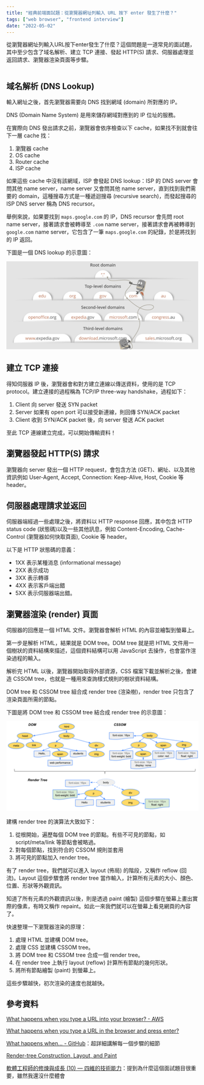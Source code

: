 ```yaml
---
title: "經典前端面試題：從瀏覽器網址列輸入 URL 按下 enter 發生了什麼？"
tags: ["web browser", "frontend interview"]
date: "2022-05-02"
---
```


從瀏覽器網址列輸入URL按下enter發生了什麼？這個問題是一道常見的面試題，其中至少包含了域名解析、建立 TCP 連接、發起 HTTP(S) 請求、伺服器處理並返回請求、瀏覽器渲染頁面等步驟。

```toc
```

## 域名解析 (DNS Lookup)

輸入網址之後，首先瀏覽器需要向 DNS 找到網域 (domain) 所對應的 IP。

DNS (Domain Name System) 是用來儲存網域對應到的 IP 位址的服務。

在實際向 DNS 發出請求之前，瀏覽器會依序檢查以下 cache，如果找不到就會往下一層 cache 找：

1. 瀏覽器 cache
2. OS cache
3. Router cache
4. ISP cache

如果這些 cache 中沒有該網域，ISP 會發起 DNS lookup：ISP 的 DNS server 會問其他 name server，name server 又會問其他 name server，直到找到我們需要的 domain，這種搜尋方式是一種遞迴搜尋 (recursive search)，而發起搜尋的 ISP DNS server 稱為 DNS recursor。

舉例來說，如果要找到 `maps.google.com` 的 IP，DNS recursor 會先問 root name server，接著請求會被轉導至 `.com` name server，接著請求會再被轉導到 `google.com` name server，它包含了一筆 `maps.google.com` 的紀錄，於是將找到的 IP 返回。

下圖是一個 DNS lookup 的示意圖：

![DNS](./dns.png)

## 建立 TCP 連接

得知伺服器 IP 後，瀏覽器會和對方建立連線以傳送資料，使用的是 TCP protocol。建立連接的過程稱為 TCP/IP three-way handshake，過程如下：

1. Client 向 server 發送 SYN packet
2. Server 如果有 open port 可以接受新連線，則回傳 SYN/ACK packet
3. Client 收到 SYN/ACK packet 後，向 server 發送 ACK packet

至此 TCP 連線建立完成，可以開始傳輸資料！

## 瀏覽器發起 HTTP(S) 請求

瀏覽器向 server 發出一個 HTTP request，會包含方法 (GET)、網址、以及其他資訊例如 User-Agent, Accept, Connection: Keep-Alive, Host, Cookie 等 header。

## 伺服器處理請求並返回

伺服器端經過一些處理之後，將資料以 HTTP response 回應，其中包含 HTTP status code (狀態碼)以及一些其他訊息，例如 Content-Encoding, Cache-Control (瀏覽器如何快取頁面), Cookie 等 header。

以下是 HTTP 狀態碼的意義：

* 1XX 表示某種消息 (informational message)
* 2XX 表示成功
* 3XX 表示轉導
* 4XX 表示客戶端出錯
* 5XX 表示伺服器端出錯。

## 瀏覽器渲染 (render) 頁面

伺服器的回應是一個 HTML 文件。瀏覽器會解析 HTML 的內容並繪製到螢幕上。

第一步是解析 HTML，結果就是 DOM tree。DOM tree 就是把 HTML 文件用一個樹狀的資料結構來描述，這個資料結構可以用 JavaScript 去操作，也會當作渲染過程的輸入。

解析完 HTML 以後，瀏覽器開始取得外部資源，CSS 檔案下載並解析之後，會建造 CSSOM tree，也就是一種用來查詢樣式規則的樹狀資料結構。

DOM tree 和 CSSOM tree 組合成 render tree (渲染樹)，render tree 只包含了渲染頁面所需的節點。

下圖是將 DOM tree 和 CSSOM tree 結合成 render tree 的示意圖：

![Render Tree](./render-tree.png)

建構 render tree 的演算法大致如下：

1. 從根開始，遍歷每個 DOM tree 的節點。有些不可見的節點，如 script/meta/link 等節點會被略過。
2. 對每個節點，找到符合的 CSSOM 規則並套用
3. 將可見的節點加入 render tree。

有了 render tree，我們就可以進入 layout (佈局) 的階段，又稱作 reflow (回流)。Layout 這個步驟會將 render tree 當作輸入，計算所有元素的大小、顏色、位置、形狀等外觀資訊。

知道了所有元素的外觀資訊以後，則是透過 paint (繪製) 這個步驟在螢幕上畫出實際的像素，有時又稱作 repaint。如此一來我們就可以在螢幕上看見網頁的內容了。

快速整理一下瀏覽器渲染的原理：

1. 處理 HTML 並建構 DOM tree。
2. 處理 CSS 並建構 CSSOM tree。
3. 將 DOM tree 和 CSSOM tree 合成一個 render tree。
4. 在 render tree 上執行 layout (reflow) 計算所有節點的幾何形狀。
5. 將所有節點繪製 (paint) 到螢幕上。

這些步驟越快，初次渲染的速度也就越快。

## 參考資料

[What happens when you type a URL into your browser? - AWS](https://aws.amazon.com/blogs/mobile/what-happens-when-you-type-a-url-into-your-browser/)

[What happens when you type a URL in the browser and press enter?](https://medium.com/@maneesha.wijesinghe1/what-happens-when-you-type-an-url-in-the-browser-and-press-enter-bb0aa2449c1a)

[What happens when... - GitHub](https://github.com/alex/what-happens-when)：超詳細講解每一個步驟的細節

[Render-tree Construction, Layout, and Paint](https://web.dev/critical-rendering-path-render-tree-construction/)

[軟體工程師的修煉與成長 (10) — 四維的技術能力](https://vgod.medium.com/%E8%BB%9F%E9%AB%94%E5%B7%A5%E7%A8%8B%E5%B8%AB%E7%9A%84%E4%BF%AE%E7%85%89%E8%88%87%E6%88%90%E9%95%B7-10-%E5%9B%9B%E7%B6%AD%E7%9A%84%E6%8A%80%E8%A1%93%E8%83%BD%E5%8A%9B-1602882aec33)：提到為什麼這個面試題目很重要，雖然我還沒什麼體會